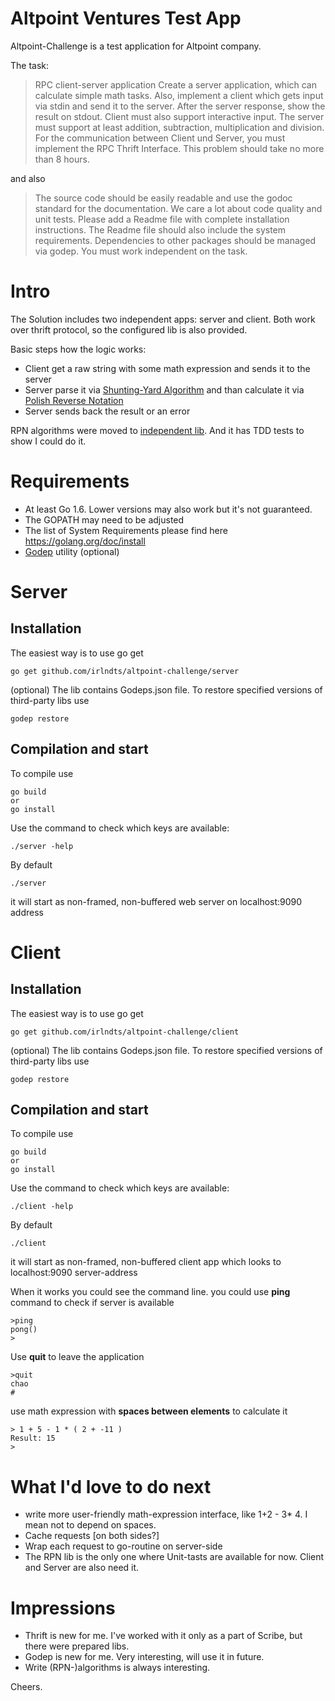 # Altpoint Ventures Test App

Altpoint-Challenge is a test application for Altpoint company. 

The task:
> RPC client-server application
Create a server application, which can calculate simple math tasks. Also, implement a client which gets input via stdin and send it to the server. After the server response, show the result on stdout. Client must also support interactive input.
The server must support at least addition, subtraction, multiplication and division.
For the communication between Client und Server, you must implement the RPC Thrift Interface.
This problem should take no more than 8 hours.

and also
> The source code should be easily readable and use the godoc standard for the documentation. We care a lot about code quality and unit tests. Please add a Readme file with complete installation instructions. The Readme file should also include the system requirements.
Dependencies to other packages should be managed via godep.
You must work independent on the task.

# Intro
The Solution includes two independent apps: server and client. Both work over thrift protocol, so the configured lib is also provided. 

Basic steps how the logic works:
* Client get a raw string with some math expression and sends it to the server
* Server parse it via [Shunting-Yard Algorithm](https://en.wikipedia.org/wiki/Shunting-yard_algorithm) and than calculate it via [Polish Reverse Notation](https://en.wikipedia.org/wiki/Reverse_Polish_notation)
* Server sends back the result or an error

RPN algorithms were moved to [independent lib](github.com/irlndts/altpoint-challenge). And it has TDD tests to show I could do it.

# Requirements
* At least Go 1.6. Lower versions may also work but it's not guaranteed.
* The GOPATH may need to be adjusted
* The list of System Requirements please find here https://golang.org/doc/install
* [Godep](https://github.com/tools/godep) utility (optional)

# Server 
## Installation

The easiest way is to use go get
```
go get github.com/irlndts/altpoint-challenge/server
```

(optional) The lib contains Godeps.json file. To restore specified versions of third-party libs use
```
godep restore
```

## Compilation and start
To compile use
```
go build
or
go install
```

Use the command to check which keys are available: 
```
./server -help
```

By default 
```
./server 
```
it will start as non-framed, non-buffered web server on localhost:9090 address

# Client 
## Installation

The easiest way is to use go get
```
go get github.com/irlndts/altpoint-challenge/client
```

(optional) The lib contains Godeps.json file. To restore specified versions of third-party libs use
```
godep restore
```

## Compilation and start
To compile use
```
go build
or
go install
```

Use the command to check which keys are available: 
```
./client -help
```

By default 
```
./client 
```
it will start as non-framed, non-buffered client app which looks to localhost:9090 server-address

When it works you could see the command line.
you could use **ping** command to check if server is available
```
>ping
pong()
>
```
Use **quit** to leave the application
```
>quit
chao
#
```

use math expression with **spaces between elements** to calculate it
```
> 1 + 5 - 1 * ( 2 + -11 )
Result: 15
>
```

# What I'd love to do next
* write more user-friendly math-expression interface, like 1+2 - 3* 4. I mean not to depend on spaces.
* Cache requests [on both sides?]
* Wrap each request to go-routine on server-side
* The RPN lib is the only one where Unit-tasts are available for now. Client and Server are also need it.

# Impressions
* Thrift is new for me. I've worked with it only as a part of Scribe, but there were prepared libs.
* Godep is new for me. Very interesting, will use it in future. 
* Write (RPN-)algorithms is always interesting.

Cheers.
